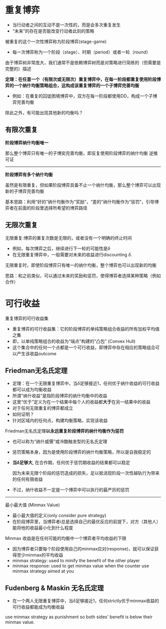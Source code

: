 # 重复博弈

- 当行动者之间的互动不是一次性的，而是会多次重复发生
- “未来”的存在是否能改变行动者此刻的策略

被重复的这个一次性博弈称为阶段博弈(stage-game)

- 每一次博弈称为一个阶段（stage）、时期（period）或者一轮（round）

由于博弈树非常庞大，我们通常不是依赖博弈树而是对策略进行简练的（但需要是完整的）描述

**定理：在任意一个（有限次或无限次）重复博弈中，在每一阶段都重复使用阶段博弈的一个纳什均衡策略组合，这构成该重复博弈的一个子博弈完善均衡**

- 例如：在重复的囚徒困境博弈中，双方在每一阶段都使用DD，构成一个子博弈完善均衡

除此之外，有可能出现其他新的均衡吗？

## 有限次重复

**阶段博弈纳什均衡唯一**

那么整个博弈只有唯一的子博奕完善均衡，即反复使用阶段博弈的纳什均衡 逆推可证

---

**阶段博弈有多个纳什均衡**

虽然是有限重复，但如果阶段博弈具备不止一个纳什均衡，那么整个博弈可以出现新的子博弈完善均衡

基本思路：利用“好的”纳什均衡作为“奖励”，“差的”纳什均衡作为“惩罚”，引导博弈者在前面的阶段里选择所希望的博弈路径

## 无限次重复

无限重复:博弈的重复次数是无限的，或者没有一个明确的终止时间

- 例如，每次博弈之后，继续进行下一轮的可能性是$\delta$
- 在无限重复博弈中，一般需要对未来的收益进行discounting $\delta$.

无限重复时，即使阶段博弈只有唯一的纳什均衡，整个博弈也可以出现新的均衡

思路：和之前类似，可以通过未来的奖励和惩罚，使得博弈者选择某种策略（例如合作）

# 可行收益

重复博弈的可行收益集

- 重复博弈的可行收益集：它的阶段博弈的单纯策略组合收益的所有加权平均值之集
- 即，以单纯策略组合的收益为“端点”构建的“凸包” (Convex Hull)
- 这个集合中的任何一个点都是一个可行收益，即博弈中存在相应的策略组合可以产生该收益outcome

## Friedman无名氏定理

- 定理：在一个无限重复博弈中，当$\delta$足够接近1，任何优于纳什收益的可行收益都可以成为均衡收益
- 所谓“纳什收益”是指阶段博弈的纳什均衡中的收益
- 这里“优于”定义为在一个结果中每个人的收益都**大于**在另一结果中的收益
- 对于任何无限重复的博弈都成立
- 如何证明？
- 针对区域内的任何点，构建均衡策略，实现该收益

Friedman无名氏定理**以永远重复阶段博弈的纳什均衡作为惩罚**

- 也可以称为“纳什威慑”或冷酷触发型的无名氏定理
- 惩罚策略本身，因为是使用阶段博弈的纳什均衡策略，所以是自我稳定的
- **当$\delta$足够大**, 在合作期，任何优于惩罚期收益的结果都可以稳定

  因为未来无限个阶段的惩罚造成的损失，足以抵消现阶段一次性越轨行为带来的任何有限收益
- 不过，纳什收益不一定是一个博弈中可以执行的最严厉的惩罚

---

最小最大值 (Minmax Value)

- 最小最大值的定义(only consider pure strategy)
- 在阶段博弈里，当博弈者i总是选择自己的最优反应的前提下，对方（其他人）能将他的收益最小化到什么程度

Minmax 收益是在任何可能的均衡中一个博弈者平均收益的下限

- 因为博弈者只要每个阶段使用自己的minmax应对(response)，就可以保证获得至少minmax的平均收益
- minmax strategy: used to minify the benefit of the other player
- minmax response: used to get minmax value when the counter use minmax strategy aimed at you

## Fudenberg & Maskin 无名氏定理

- 在一个两人无限重复博弈中，当$\delta$足够接近1，任何strictly优于minmax收益的可行收益都能成为均衡收益

use minmax strategy as punishment so both sides' benefit is below their minmax value.
